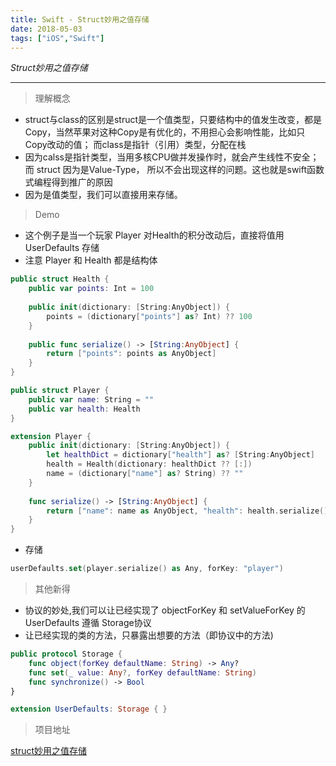 ```yaml
---
title: Swift - Struct妙用之值存储
date: 2018-05-03
tags: ["iOS","Swift"]
---
```


<!--more-->

_Struct妙用之值存储_   

---------------

> 理解概念

- struct与class的区别是struct是一个值类型，只要结构中的值发生改变，都是Copy，当然苹果对这种Copy是有优化的，不用担心会影响性能，比如只Copy改动的值； 而class是指针（引用）类型，分配在栈
- 因为calss是指针类型，当用多核CPU做并发操作时，就会产生线性不安全；而 struct 因为是Value-Type， 所以不会出现这样的问题。这也就是swift函数式编程得到推广的原因
- 因为是值类型，我们可以直接用来存储。

> Demo

- 这个例子是当一个玩家 Player 对Health的积分改动后，直接将值用 UserDefaults 存储
- 注意 Player 和 Health 都是结构体

```swift
public struct Health {
    public var points: Int = 100
    
    public init(dictionary: [String:AnyObject]) {
        points = (dictionary["points"] as? Int) ?? 100
    }
    
    public func serialize() -> [String:AnyObject] {
        return ["points": points as AnyObject]
    }
}

public struct Player {
    public var name: String = ""
    public var health: Health
}

extension Player {
    public init(dictionary: [String:AnyObject]) {
        let healthDict = dictionary["health"] as? [String:AnyObject]
        health = Health(dictionary: healthDict ?? [:])
        name = (dictionary["name"] as? String) ?? ""
    }
    
    func serialize() -> [String:AnyObject] {
        return ["name": name as AnyObject, "health": health.serialize() as AnyObject]
    }
}
```
- 存储

```swift
userDefaults.set(player.serialize() as Any, forKey: "player")
```

> 其他新得

- 协议的妙处,我们可以让已经实现了 objectForKey 和 setValueForKey 的 UserDefaults 遵循 Storage协议
- 让已经实现的类的方法，只暴露出想要的方法（即协议中的方法)

```swift
public protocol Storage {
    func object(forKey defaultName: String) -> Any?
    func set(_ value: Any?, forKey defaultName: String)
    func synchronize() -> Bool
}

extension UserDefaults: Storage { }
```

> 项目地址

[struct妙用之值存储](https://github.com/ihuan/iOS-StudyDemo/tree/master/%E9%AB%98%E7%BA%A7%E5%BC%80%E5%8F%91/02-struct%E5%A6%99%E7%94%A8%E4%B9%8B%E5%80%BC%E5%AD%98%E5%82%A8/Tony_GamePlayground)